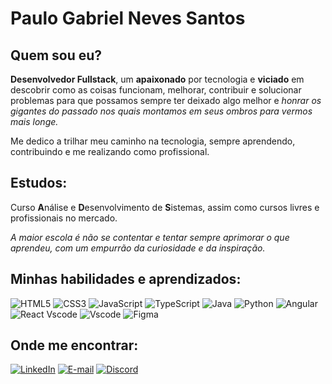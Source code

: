 # Paulo Gabriel Neves Santos

## Quem sou eu?

**Desenvolvedor Fullstack**, um **apaixonado** por tecnologia e **viciado** em descobrir como as coisas funcionam, melhorar, contribuir e solucionar problemas para que possamos sempre ter deixado algo melhor e *honrar os gigantes do passado nos quais montamos em seus ombros para vermos mais longe.* 

Me dedico a trilhar meu caminho na tecnologia, sempre aprendendo, contribuindo e me realizando como profissional. 

## Estudos:
Curso **A**nálise e **D**esenvolvimento de **S**istemas, assim como cursos livres e profissionais no mercado.

*A maior escola é não se contentar e tentar sempre aprimorar o que aprendeu, com um empurrão da curiosidade e da inspiração.*

## Minhas habilidades e aprendizados:

![HTML5](https://img.shields.io/badge/HTML5-E34F26?style=for-the-badge&logo=html5&logoColor=white)
![CSS3](https://img.shields.io/badge/CSS3-1572B6?style=for-the-badge&logo=css3&logoColor=white)
![JavaScript](https://img.shields.io/badge/JavaScript-F7DF1E?style=for-the-badge&logo=javascript&logoColor=black)
![TypeScript](https://img.shields.io/badge/TypeScript-007ACC?style=for-the-badge&logo=typescript&logoColor=white)
![Java](https://img.shields.io/badge/java-%23ED8B00.svg?style=for-the-badge&logo=openjdk&logoColor=white)
![Python](https://img.shields.io/badge/python-3670A0?style=for-the-badge&logo=python&logoColor=ffdd54)
![Angular](https://img.shields.io/badge/Angular-DD0031?style=for-the-badge&logo=angular&logoColor=white)
![React](https://img.shields.io/badge/React-20232A?style=for-the-badge&logo=react&logoColor=61DAFB)
Vscode	![Vscode](https://img.shields.io/badge/Vscode-007ACC?style=for-the-badge&logo=visual-studio-code&logoColor=white)
![Figma](https://img.shields.io/badge/Figma-696969?style=for-the-badge&logo=figma&logoColor=figma)

## Onde me encontrar:

[![LinkedIn](https://img.shields.io/badge/LinkedIn-0077B5?style=for-the-badge&logo=linkedin&logoColor=white)](https://www.linkedin.com/in/paulo-gabriel-neves-santos-73b181283/)
[![E-mail](https://img.shields.io/badge/-Email-000?style=for-the-badge&logo=microsoft-outlook&logoColor=007BFF)](mailto:paulogabrielneves@hotmail.com)
[![Discord](https://img.shields.io/badge/Discord-7289DA?style=for-the-badge&logo=discord&logoColor=white)](https://https://discord.com/channels/@alienurbano/)
